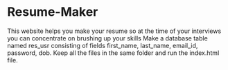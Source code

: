 # Resume-Maker
This website helps you make your resume so at the time of your interviews you can concentrate on brushing up your skills 
Make a database table named res_usr consisting of fields first_name, last_name, email_id, password, dob.
Keep all the files in the same folder and run the index.html file.

